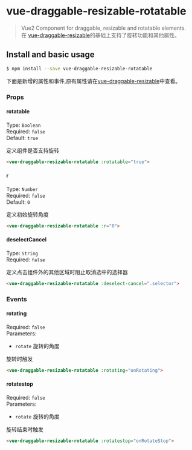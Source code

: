 # vue-draggable-resizable-rotatable

> Vue2 Component for draggable, resizable and rotatable elements.<br>
>在 [vue-draggable-resizable](https://github.com/mauricius/vue-draggable-resizable)的基础上支持了旋转功能和其他属性。

## Install and basic usage

```bash
$ npm install --save vue-draggable-resizable-rotatable
```

下面是新增的属性和事件,原有属性请在[vue-draggable-resizable](https://github.com/mauricius/vue-draggable-resizable)中查看。

### Props

#### rotatable
Type: `Boolean`<br>
Required: `false`<br>
Default: `true`

定义组件是否支持旋转
```html
<vue-draggable-resizable-rotatable :rotatable="true">
```

#### r
Type: `Number`<br>
Required: `false`<br>
Default: `0`

定义初始旋转角度
```html
<vue-draggable-resizable-rotatable :r="0">
```

#### deselectCancel
Type: `String`<br>
Required: `false`<br>

定义点击组件外的其他区域时阻止取消选中的选择器
```html
<vue-draggable-resizable-rotatable :deselect-cancel=".selector">
```

### Events

#### rotating
Required: `false`<br>
Parameters:
* `rotate` 旋转的角度

旋转时触发
```html
<vue-draggable-resizable-rotatable :rotating="onRotating">
```

#### rotatestop
Required: `false`<br>
Parameters:
* `rotate` 旋转的角度

旋转结束时触发
```html
<vue-draggable-resizable-rotatable :rotatestop="onRotateStop">
```
